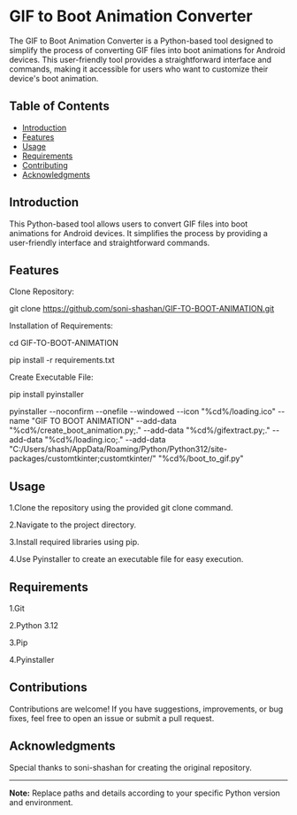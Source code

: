 # GIF to Boot Animation Converter

The GIF to Boot Animation Converter is a Python-based tool designed to simplify the process of converting GIF files into boot animations for Android devices. This user-friendly tool provides a straightforward interface and commands, making it accessible for users who want to customize their device's boot animation.

## Table of Contents
- [Introduction](#introduction)
- [Features](#features)
- [Usage](#usage)
- [Requirements](#requirements)
- [Contributing](#contributing)
- [Acknowledgments](#acknowledgments)

## Introduction

This Python-based tool allows users to convert GIF files into boot animations for Android devices. It simplifies the process by providing a user-friendly interface and straightforward commands.

## Features

Clone Repository:


git clone https://github.com/soni-shashan/GIF-TO-BOOT-ANIMATION.git


Installation of Requirements:


cd GIF-TO-BOOT-ANIMATION


pip install -r requirements.txt


Create Executable File:


pip install pyinstaller


pyinstaller --noconfirm --onefile --windowed --icon "%cd%/loading.ico" --name "GIF TO BOOT ANIMATION" --add-data "%cd%/create_boot_animation.py;." --add-data "%cd%/gifextract.py;." --add-data "%cd%/loading.ico;." --add-data "C:/Users/shash/AppData/Roaming/Python/Python312/site-packages/customtkinter;customtkinter/"  "%cd%/boot_to_gif.py"



## Usage

1.Clone the repository using the provided git clone command.


2.Navigate to the project directory.


3.Install required libraries using pip.


4.Use Pyinstaller to create an executable file for easy execution.

## Requirements

1.Git


2.Python 3.12


3.Pip


4.Pyinstaller

## Contributions

Contributions are welcome! If you have suggestions, improvements, or bug fixes, feel free to open an issue or submit a pull request.

## Acknowledgments

Special thanks to soni-shashan for creating the original repository.

---
**Note:** Replace paths and details according to your specific Python version and environment.
